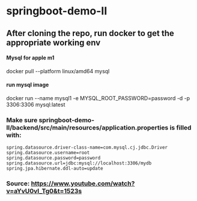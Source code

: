 # springboot-demo-II

## After cloning the repo, run docker to get the appropriate working env

#### Mysql for apple m1
docker pull --platform linux/amd64 mysql
#### run mysql image
docker run --name mysql1 -e MYSQL_ROOT_PASSWORD=password -d -p 3306:3306 mysql:latest

### Make sure springboot-demo-II/backend/src/main/resources/application.properties is filled with:
         
    spring.datasource.driver-class-name=com.mysql.cj.jdbc.Driver
    spring.datasource.username=root
    spring.datasource.password=password
    spring.datasource.url=jdbc:mysql://localhost:3306/mydb
    spring.jpa.hibernate.ddl-auto=update


### Source: https://www.youtube.com/watch?v=aYvU0vI_Tg0&t=1523s
